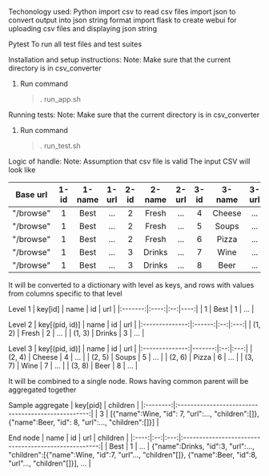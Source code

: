 Techonology used:
Python
    import csv to read csv files
    import json to convert output into json string format
    import flask to create webui for uploading csv files and displaying json string

Pytest
    To run all test files and test suites

Installation and setup instructions:
Note: Make sure that the current directory is in csv_converter
1. Run command
    > . run_app.sh

Running tests:  Note: Make sure that the current directory is in csv_converter
1. Run command
    > . run_test.sh

Logic of handle:    Note: Assumption that csv file is valid
The input CSV will look like

  | Base url  | 1-id | 1-name | 1-url | 2-id | 2-name | 2-url | 3-id | 3-name | 3-url | 
  |:---------:|:----:|:------:|:-----:|:----:|:------:|:-----:|:----:|:------:|:-----:|
  | "/browse" |    1 |   Best |  ...  |    2 |  Fresh |  ...  |    4 | Cheese |  ...  | 
  | "/browse" |    1 |   Best |  ...  |    2 |  Fresh |  ...  |    5 |  Soups |  ...  | 
  | "/browse" |    1 |   Best |  ...  |    2 |  Fresh |  ...  |    6 |  Pizza |  ...  | 
  | "/browse" |    1 |   Best |  ...  |    3 | Drinks |  ...  |    7 |   Wine |  ...  |
  | "/browse" |    1 |   Best |  ...  |    3 | Drinks |  ...  |    8 |   Beer |  ...  |
  
It will be converted to a dictionary with level as keys, and rows with values from columns specific to that level

  Level 1
  | key[id] | name | id | url |
  |:-------:|:----:|:--:|----:|
  |       1 | Best |  1 | ... |

  Level 2
  | key[(pid, id)] |   name | id | url |
  |:--------------:|:------:|:--:|:---:|
  |         (1, 2) |  Fresh |  2 | ... |
  |         (1, 3) | Drinks |  3 | ... |

  Level 3
  | key[(pid, id)] |   name | id | url | 
  |:--------------:|-------:|:--:|:---:| 
  |         (2, 4) | Cheese |  4 | ... |
  |         (2, 5) |  Soups |  5 | ... | 
  |         (2, 6) |  Pizza |  6 | ... |
  |         (3, 7) |   Wine |  7 | ... |
  |         (3, 8) |   Beer |  8 | ... |


It will be combined to a single node. Rows having common parent will be aggregated together

  Sample aggregate
  | key[pid] |                     children                       |
  |:--------:|:--------------------------------------------------:|
  |        3 | [{"name":Wine, "id": 7, "url":..., "children":[]}, {"name":Beer, "id": 8, "url":..., "children":[]}] |

  End node
  | name | id | url |                       children                       |
  |:----:|:--:|:---:|:----------------------------------------------------:|
  | Best |  1 | ... | {"name":Drinks, "id":3, "url":..., "children":[{"name":Wine, "id":7, "url"..., "children"[]}, {"name":Beer, "id":8, "url"..., "children"[]}], ... |

